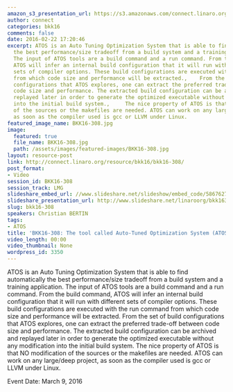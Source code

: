 ```yaml
---
amazon_s3_presentation_url: https://s3.amazonaws.com/connect.linaro.org/bkk16/Presentations/Wednesday/BKK16-308.pdf
author: connect
categories: bkk16
comments: false
date: 2016-02-22 17:20:46
excerpt: ATOS is an Auto Tuning Optimization System that is able to find automatically
  the best performance/size tradeoff from a build system and a training application.
  The input of ATOS tools are a build command and a run command. From the build command,
  ATOS will infer an internal build configuration that it will run with different
  sets of compiler options. These build configurations are executed with the run command
  from which code size and performance will be extracted.,    From the set of build
  configurations that ATOS explores, one can extract the preferred trade-off between
  code size and performance. The extracted build configuration can be archived and
  replayed later in order to generate the optimized executable without any modification
  into the initial build system.,     The nice property of ATOS is that NO modification
  of the sources or the makefiles are needed. ATOS can work on any large/deep project,
  as soon as the compiler used is gcc or LLVM under Linux.
featured_image_name: BKK16-308.jpg
image:
  featured: true
  file_name: BKK16-308.jpg
  path: /assets/images/featured-images/BKK16-308.jpg
layout: resource-post
link: http://connect.linaro.org/resource/bkk16/bkk16-308/
post_format:
- Video
session_id: BKK16-308
session_track: LMG
slideshare_embed_url: //www.slideshare.net/slideshow/embed_code/58676271
slideshare_presentation_url: http://www.slideshare.net/linaroorg/bkk16308-the-tool-called-autotuned-optimization-system-atos
slug: bkk16-308
speakers: Christian BERTIN
tags:
- ATOS
title: 'BKK16-308: The tool called Auto-Tuned Optimization System (ATOS)'
video_length: 00:00
video_thumbnail: None
wordpress_id: 3350
---
```


ATOS is an Auto Tuning Optimization System that is able to find automatically the best performance/size tradeoff from a build system and a training application. The input of ATOS tools are a build command and a run command. From the build command, ATOS will infer an internal build configuration that it will run with different sets of compiler options. These build configurations are executed with the run command from which code size and performance will be extracted.    From the set of build configurations that ATOS explores, one can extract the preferred trade-off between code size and performance. The extracted build configuration can be archived and replayed later in order to generate the optimized executable without any modification into the initial build system.     The nice property of ATOS is that NO modification of the sources or the makefiles are needed. ATOS can work on any large/deep project, as soon as the compiler used is gcc or LLVM under Linux.

Event Date: March 9, 2016